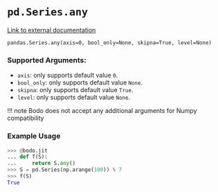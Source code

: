# `pd.Series.any`

[Link to external documentation](https://pandas.pydata.org/docs/reference/api/pandas.Series.any.html)

`pandas.Series.any(axis=0, bool_only=None, skipna=True, level=None)`

### Supported Arguments:
 * `axis`: only supports default value `0`.
 * `bool_only`: only supports default value `None`.
 * `skipna`: only supports default value `True`.
 * `level`: only supports default value `None`.

!!! note
    Bodo does not accept any additional arguments for Numpy
    compatibility

### Example Usage

``` py
>>> @bodo.jit
... def f(S):
...     return S.any()
>>> S = pd.Series(np.arange(100)) % 7
>>> f(S)
True
```

